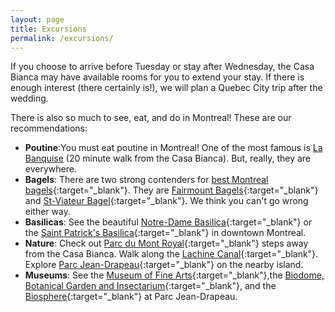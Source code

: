 ```yaml
---
layout: page
title: Excursions
permalink: /excursions/
---
```

If you choose to arrive before Tuesday or stay after Wednesday, the Casa Bianca may have available rooms for you to extend your stay. If there is enough interest (there certainly is!), we will plan a Quebec City trip after the wedding.

There is also so much to see, eat, and do in Montreal! These are our recommendations:

* **Poutine**:You must eat poutine in Montreal! One of the most famous is <a target="_blank" href="http://labanquise.com/">La Banquise</a> (20 minute walk from the Casa Bianca). But, really, they are everywhere. 
* **Bagels**: There are two strong contenders for [best Montreal bagels](http://www.seriouseats.com/2009/11/what-are-montreal-bagels-the-best-fairmount-vs-st-viateur-rivalry-canada.html){:target="_blank"}. They are [Fairmount Bagels](http://www.fairmountbagel.com/){:target="_blank"} and [St-Viateur Bagel](http://www.stviateurbagel.com/){:target="_blank"}. We think you can't go wrong either way.  
* **Basilicas**: See the beautiful [Notre-Dame Basilica](http://www.basiliquenotredame.ca/en/){:target="_blank"} or the [Saint Patrick's Basilica](http://www.stpatricksmtl.ca/){:target="_blank"} in downtown Montreal.
* **Nature**: Check out [Parc du Mont Royal](http://www.montreal.com/parks/mtroyal.html){:target="_blank"} steps away from the Casa Bianca. Walk along the [Lachine Canal](http://www.tripadvisor.com/Attraction_Review-g155032-d1815342-Reviews-Lieu_Historique_National_du_Canal_de_Lachine-Montreal_Quebec.html){:target="_blank"}. Explore [Parc Jean-Drapeau](http://www.parcjeandrapeau.com/en/){:target="_blank"} on the nearby island. 
* **Museums**: See the [Museum of Fine Arts](http://www.mbam.qc.ca/en/){:target="_blank"},the [Biodome, Botanical Garden and Insectarium](http://espacepourlavie.ca/en/biodome){:target="_blank"}, and the [Biosphere](https://www.ec.gc.ca/biosphere/){:target="_blank"} at Parc Jean-Drapeau.
